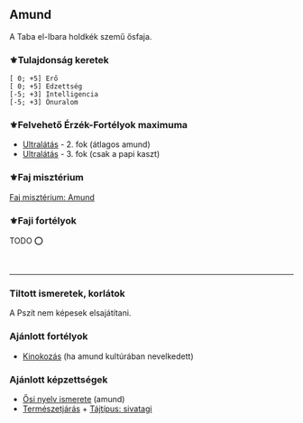 ## Amund

A Taba el-Ibara holdkék szemű ősfaja.

### ⚜️Tulajdonság keretek

```
[ 0; +5] Erő 
[ 0; +5] Edzettség
[-5; +3] Intelligencia
[-5; +3] Önuralom
```

### ⚜️Felvehető Érzék-Fortélyok maximuma

- [Ultralátás](../fortelyok.erzekek/fejlett_szaglas.md) - 2. fok (átlagos amund)
- [Ultralátás](../fortelyok.erzekek/fejlett_szaglas.md) - 3. fok (csak a papi kaszt)

### ⚜️Faj misztérium

[Faj misztérium: Amund](../kepzettsegek.faj.miszterium/faj_miszterium_amund.md)

### ⚜️Faji fortélyok

TODO ⭕

<br />

---
### Tiltott ismeretek, korlátok

A Pszít nem képesek elsajátítani.

### Ajánlott fortélyok

- [Kinokozás](../fortelyok.harci/kinokozas.md)  (ha amund kultúrában nevelkedett)

### Ajánlott képzettségek

- [Ősi nyelv ismerete](../kepzettsegek.primer.misztikus/osi_nyelv_ismerete.md) (amund)
- [Természetjárás](../kepzettsegek.szekunder/termeszetjaras.md) + [Tájtípus: sivatagi](../fortelyok.szabad/tajtipus_sivatagi.md)
